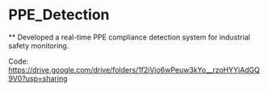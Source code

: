 # PPE_Detection
** Developed a real-time PPE compliance detection system for industrial safety monitoring.

Code: https://drive.google.com/drive/folders/1f2iVio6wPeuw3kYo__rzoHYYjAdGQ9V0?usp=sharing
